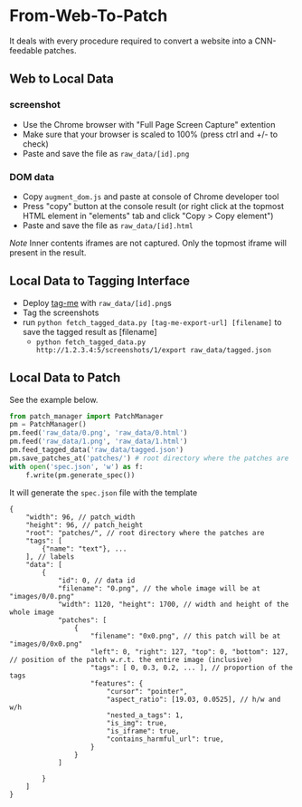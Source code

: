 # From-Web-To-Patch
It deals with every procedure required to convert a website into a CNN-feedable patches.

## Web to Local Data

### screenshot

* Use the Chrome browser with "Full Page Screen Capture" extention
* Make sure that your browser is scaled to 100% (press ctrl and +/- to check)
* Paste and save the file as `raw_data/[id].png`

### DOM data

* Copy `augment_dom.js` and paste at console of Chrome developer tool
* Press "copy" button at the console result (or right click at the topmost HTML element in "elements" tab and click "Copy > Copy element")
* Paste and save the file as `raw_data/[id].html`

*Note* Inner contents iframes are not captured. Only the topmost iframe will present in the result.

## Local Data to Tagging Interface

* Deploy [tag-me](https://github.com/CHIroong/tag-me) with `raw_data/[id].png`s
* Tag the screenshots
* run `python fetch_tagged_data.py [tag-me-export-url] [filename]` to save the tagged result as [filename]
    * `python fetch_tagged_data.py http://1.2.3.4:5/screenshots/1/export raw_data/tagged.json`

## Local Data to Patch

See the example below.

```python
from patch_manager import PatchManager
pm = PatchManager()
pm.feed('raw_data/0.png', 'raw_data/0.html')
pm.feed('raw_data/1.png', 'raw_data/1.html')
pm.feed_tagged_data('raw_data/tagged.json')
pm.save_patches_at('patches/') # root directory where the patches are
with open('spec.json', 'w') as f:
    f.write(pm.generate_spec())
```
It will generate the `spec.json` file with the template

```
{
    "width": 96, // patch_width
    "height": 96, // patch_height
    "root": "patches/", // root directory where the patches are
    "tags": [
        {"name": "text"}, ...
    ], // labels
    "data": [
        {
            "id": 0, // data id
            "filename": "0.png", // the whole image will be at "images/0/0.png"
            "width": 1120, "height": 1700, // width and height of the whole image
            "patches": [
                {
                    "filename": "0x0.png", // this patch will be at "images/0/0x0.png"
                    "left": 0, "right": 127, "top": 0, "bottom": 127, // position of the patch w.r.t. the entire image (inclusive)
                    "tags": [ 0, 0.3, 0.2, ... ], // proportion of the tags
                    "features": {
                        "cursor": "pointer",
                        "aspect_ratio": [19.03, 0.0525], // h/w and w/h
                        "nested_a_tags": 1,
                        "is_img": true,
                        "is_iframe": true,
                        "contains_harmful_url": true, 
                    }
                }
            ]

        }
    ]
}
```

